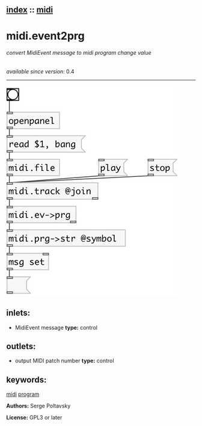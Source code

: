 [index](index.html) :: [midi](category_midi.html)
---

# midi.event2prg

###### convert MidiEvent message to midi program change value

*available since version:* 0.4

---




[![example](../examples/img/midi.event2prg.jpg)](../examples/pd/midi.event2prg.pd)









## inlets:

* MidiEvent message 
__type:__ control<br>



## outlets:

* output MIDI patch number
__type:__ control<br>



## keywords:

[midi](keywords/midi.html)
[program](keywords/program.html)






**Authors:** Serge Poltavsky




**License:** GPL3 or later





